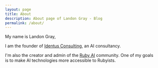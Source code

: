 ```yaml
---
layout: page
title: About
description: About page of Landon Gray - Blog 
permalink: /about/
---
```


My name is Landon Gray,

I am the founder of [Identus Consulting](https://identusconsulting.com/), an AI consultancy.

I'm also the creator and admin of the [Ruby AI](https://x.com/i/communities/1709211359039078677) community. One of my goals is to make AI technologies more accessible to Rubyists.





